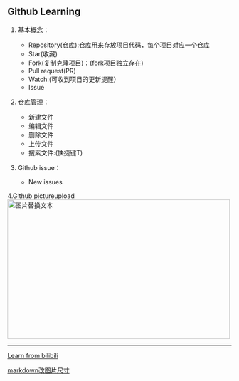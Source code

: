 ## Github Learning
1. 基本概念：
    - Repository(仓库):仓库用来存放项目代码，每个项目对应一个仓库
    - Star(收藏)
    - Fork(复制克隆项目)：(fork项目独立存在)
    - Pull request(PR)
    - Watch:(可收到项目的更新提醒）
    - Issue

2. 仓库管理：
    - 新建文件
    - 编辑文件
    - 删除文件
    - 上传文件
    - 搜索文件:(快捷键T)
    
3. Github issue：
    - New issues
    
4.Github pictureupload
<img src="https://i.loli.net/2020/06/06/mIjopkizP8lx1AB.jpg" alt="图片替换文本" width="500" height="313" align="bottom" />
    
    
***
[Learn from bilibili](https://b23.tv/tFLKA5)

[markdown改图片尺寸](https://www.jianshu.com/p/5c1805c6f0ff)
